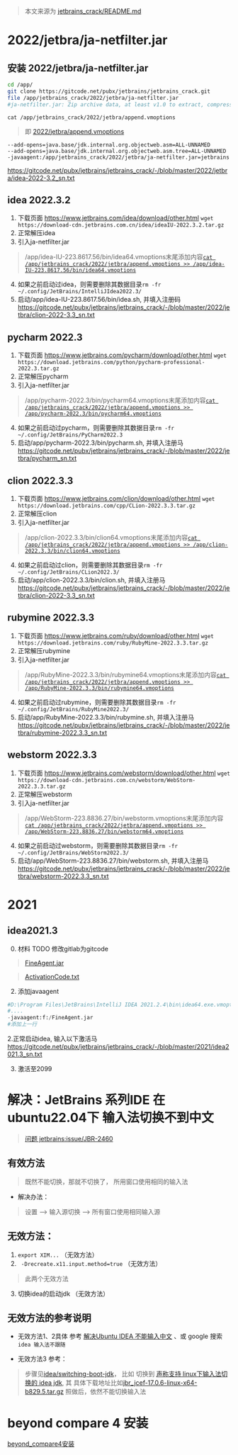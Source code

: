 > 本文来源为 [jetbrains_crack/README.md](https://gitcode.net/pubx/jetbrains/jetbrains_crack/-/blob/master/README.md)
# 2022/jetbra/ja-netfilter.jar 

## 安装 2022/jetbra/ja-netfilter.jar 
```bash
cd /app/
git clone https://gitcode.net/pubx/jetbrains/jetbrains_crack.git
file /app/jetbrains_crack/2022/jetbra/ja-netfilter.jar 
#ja-netfilter.jar: Zip archive data, at least v1.0 to extract, compression method=deflate
```
 
 ```cat /app/jetbrains_crack/2022/jetbra/append.vmoptions ```
>  即 [2022/jetbra/append.vmoptions](https://gitcode.net/pubx/jetbrains/jetbrains_crack/-/blob/master/2022/jetbra/append.vmoptions)
```text
--add-opens=java.base/jdk.internal.org.objectweb.asm=ALL-UNNAMED
--add-opens=java.base/jdk.internal.org.objectweb.asm.tree=ALL-UNNAMED
-javaagent:/app/jetbrains_crack/2022/jetbra/ja-netfilter.jar=jetbrains
```

https://gitcode.net/pubx/jetbrains/jetbrains_crack/-/blob/master/2022/jetbra/idea-2022-3.2_sn.txt


## idea 2022.3.2
1. 下载页面 https://www.jetbrains.com/idea/download/other.html
```wget https://download-cdn.jetbrains.com.cn/idea/ideaIU-2022.3.2.tar.gz```
2. 正常解压idea
3. 引入ja-netfilter.jar
>/app/idea-IU-223.8617.56/bin/idea64.vmoptions末尾添加内容[```cat /app/jetbrains_crack/2022/jetbra/append.vmoptions >> /app/idea-IU-223.8617.56/bin/idea64.vmoptions```](https://gitcode.net/pubx/jetbrains/jetbrains_crack/-/blob/master/2022/jetbra/append.vmoptions)
4. 如果之前启动过idea，则需要删除其数据目录```rm -fr ~/.config/JetBrains/IntelliJIdea2022.3/```
5. 启动/app/idea-IU-223.8617.56/bin/idea.sh, 并填入注册码 https://gitcode.net/pubx/jetbrains/jetbrains_crack/-/blob/master/2022/jetbra/clion-2022-3.3_sn.txt



## pycharm 2022.3
1. 下载页面 https://www.jetbrains.com/pycharm/download/other.html
```wget https://download.jetbrains.com/python/pycharm-professional-2022.3.tar.gz```
2. 正常解压pycharm
3. 引入ja-netfilter.jar
>/app/pycharm-2022.3/bin/pycharm64.vmoptions末尾添加内容[```cat /app/jetbrains_crack/2022/jetbra/append.vmoptions >> /app/pycharm-2022.3/bin/pycharm64.vmoptions```](https://gitcode.net/pubx/jetbrains/jetbrains_crack/-/blob/master/2022/jetbra/append.vmoptions)
4. 如果之前启动过pycharm，则需要删除其数据目录```rm -fr ~/.config/JetBrains/PyCharm2022.3```
5. 启动/app/pycharm-2022.3/bin/pycharm.sh, 并填入注册马 https://gitcode.net/pubx/jetbrains/jetbrains_crack/-/blob/master/2022/jetbra/pycharm_sn.txt

## clion 2022.3.3
1. 下载页面 https://www.jetbrains.com/clion/download/other.html
```wget  https://download.jetbrains.com/cpp/CLion-2022.3.3.tar.gz```
2. 正常解压clion
3. 引入ja-netfilter.jar
>/app/clion-2022.3.3/bin/clion64.vmoptions末尾添加内容[```cat /app/jetbrains_crack/2022/jetbra/append.vmoptions >> /app/clion-2022.3.3/bin/clion64.vmoptions```](https://gitcode.net/pubx/jetbrains/jetbrains_crack/-/blob/master/2022/jetbra/append.vmoptions)
4. 如果之前启动过clion，则需要删除其数据目录```rm -fr ~/.config/JetBrains/CLion2022.3/```
5. 启动/app/clion-2022.3.3/bin/clion.sh, 并填入注册马 https://gitcode.net/pubx/jetbrains/jetbrains_crack/-/blob/master/2022/jetbra/clion-2022-3.3_sn.txt


## rubymine 2022.3.3
1. 下载页面 https://www.jetbrains.com/ruby/download/other.html
```wget https://download.jetbrains.com/ruby/RubyMine-2022.3.3.tar.gz```
2. 正常解压rubymine
3. 引入ja-netfilter.jar
>/app/RubyMine-2022.3.3/bin/rubymine64.vmoptions末尾添加内容[```cat /app/jetbrains_crack/2022/jetbra/append.vmoptions >> /app/RubyMine-2022.3.3/bin/rubymine64.vmoptions```](https://gitcode.net/pubx/jetbrains/jetbrains_crack/-/blob/master/2022/jetbra/append.vmoptions)
4. 如果之前启动过rubymine，则需要删除其数据目录```rm -fr ~/.config/JetBrains/RubyMine2022.3/```
5. 启动/app/RubyMine-2022.3.3/bin/rubymine.sh, 并填入注册马 https://gitcode.net/pubx/jetbrains/jetbrains_crack/-/blob/master/2022/jetbra/rubymine-2022.3.3_sn.txt


## webstorm 2022.3.3
1. 下载页面 https://www.jetbrains.com/webstorm/download/other.html
```wget https://download-cdn.jetbrains.com.cn/webstorm/WebStorm-2022.3.3.tar.gz```
2. 正常解压webstorm
3. 引入ja-netfilter.jar
>/app/WebStorm-223.8836.27/bin/webstorm.vmoptions末尾添加内容[```cat /app/jetbrains_crack/2022/jetbra/append.vmoptions >> /app/WebStorm-223.8836.27/bin/webstorm64.vmoptions```](https://gitcode.net/pubx/jetbrains/jetbrains_crack/-/blob/master/2022/jetbra/append.vmoptions)
4. 如果之前启动过webstorm，则需要删除其数据目录```rm -fr ~/.config/JetBrains/WebStorm2022.3/```
5. 启动/app/WebStorm-223.8836.27/bin/webstorm.sh, 并填入注册马 https://gitcode.net/pubx/jetbrains/jetbrains_crack/-/blob/master/2022/jetbra/webstorm-2022.3.3_sn.txt

# 2021
##  idea2021.3


0. 材料 TODO 修改gitlab为gitcode
> [FineAgent.jar](https://gitlab.com/pubz/jetbrains-crack/-/raw/main/2021.3/FineAgent.jar)

> [ActivationCode.txt](https://gitlab.com/pubz/jetbrains-crack/-/raw/main/2021.3/ActivationCode.txt)

2. 添加javaagent
```python
#D:\Program Files\JetBrains\IntelliJ IDEA 2021.2.4\bin\idea64.exe.vmoptions
#....
-javaagent:f:/FineAgent.jar
#添加上一行
```

2.正常启动idea, 输入以下激活马 https://gitcode.net/pubx/jetbrains/jetbrains_crack/-/blob/master/2021/idea2021.3_sn.txt


3. 激活至2099



# 解决：JetBrains 系列IDE 在ubuntu22.04下 输入法切换不到中文
> [问题 jetbrains:issue/JBR-2460](https://youtrack.jetbrains.com/issue/JBR-2460)

## 有效方法
> 既然不能切换，那就不切换了， 所用窗口使用相同的输入法

- 解决办法：
> 设置 -->  输入源切换  --> 所有窗口使用相同输入源


##  无效方法： 
1. ```export XIM...```  （无效方法）
2. ``` -Drecreate.x11.input.method=true``` （无效方法）
> 此两个无效方法 
3.  切换idea的启动jdk （无效方法）


## 无效方法的参考说明
- 无效方法1、2具体 参考 [解决Ubuntu IDEA 不能输入中文](https://cloud.tencent.com/developer/article/1929886) 、或 google 搜索 ```idea 输入法不跟随```

- 无效方法3 参考：
> 步骤见[idea/switching-boot-jdk](https://www.jetbrains.com/help/idea/switching-boot-jdk.html)， 比如 切换到 [声称支持 linux下输入法切换的 idea jdk](https://github.com/JetBrains/JetBrainsRuntime/releases/tag/jbr-release-17.0.6b829.5), 其 具体下载地址比如[jbr_jcef-17.0.6-linux-x64-b829.5.tar.gz](https://cache-redirector.jetbrains.com/intellij-jbr/jbr_jcef-17.0.6-linux-x64-b829.5.tar.gz)
> 照做后，依然不能切换输入法


# beyond compare 4 安装
[beyond_compare4安装](https://gitcode.net/pubx/jetbrains/jetbrains_crack/-/blob/master/beyond_compare/beyond_compare4.md)
